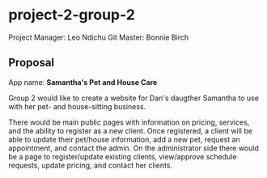 # project-2-group-2
Project Manager: Leo Ndichu
Git Master: Bonnie Birch


## Proposal

App name: __Samantha's Pet and House Care__

Group 2 would like to create a website for Dan's daugther Samantha to use with her pet- and house-sitting business. 

There would be main public pages with information on pricing, services, and the ability to register as a new client. Once registered, a client will be able to update their pet/house information, add a new pet, request an appointment, and contact the admin. On the administrator side there would be a page to register/update existing clients, view/approve schedule requests, update pricing, and contact her clients. 


